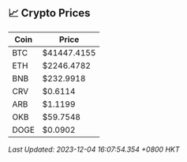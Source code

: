 ## 📈 Crypto Prices

| Coin | Price |
| ---- | ----- |
| BTC | $41447.4155 |
| ETH | $2246.4782 |
| BNB | $232.9918 |
| CRV | $0.6114 |
| ARB | $1.1199 |
| OKB | $59.7548 |
| DOGE | $0.0902 |

_Last Updated: 2023-12-04 16:07:54.354 +0800 HKT_